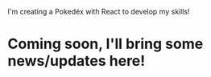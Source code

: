 I'm creating a Pokedéx with React to develop my skills!

# Coming soon, I'll bring some news/updates here!
